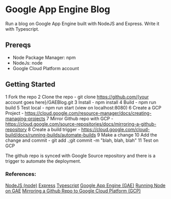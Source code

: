 # Google App Engine Blog

Run a blog on Google App Engine built with NodeJS and Express. Write it with Typescript.

## Prereqs

- Node Package Manager: npm
- NodeJs: node
- Google Cloud Platform account

## Getting Started

1 Fork the repo
2 Clone the repo - git clone https://github.com/{your account goes here}/GAEBlog.git
3 Install - npm install
4 Build - npm run build
5 Test local - npm run start (view on localhost:8080)
6 Create a GCP Project - https://cloud.google.com/resource-manager/docs/creating-managing-projects
7 Mirror Github repo with GCP - https://cloud.google.com/source-repositories/docs/mirroring-a-github-repository
8 Create a build trigger - https://cloud.google.com/cloud-build/docs/running-builds/automate-builds
9 Make a change
10 Add the change and commit - git add .;git commit -m "blah, blah, blah"
11 Test on GCP

The github repo is synced with Google Source repository and there is a trigger to automate the deployment.

### References:

[NodeJS (node)](https://nodejs.org/en/about/)
[Express](https://expressjs.com/)
[Typescript](https://www.typescriptlang.org/)
[Google App Engine (GAE)](https://cloud.google.com/appengine/)
[Running Node on GAE](https://cloud.google.com/nodejs/)
[Mirroring a Github Repo to Google Cloud Platform (GCP)](https://cloud.google.com/source-repositories/docs/mirroring-a-github-repository)
